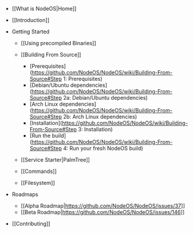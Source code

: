 - [[What is NodeOS|Home]]
- [[Introduction]]
- Getting Started

  - [[Using precompiled Binaries]]
  - [[Building From Source]]

    - [Prerequisites](https://github.com/NodeOS/NodeOS/wiki/Building-From-Source#Step 1: Prerequisites)
    - [Debian/Ubuntu dependencies](https://github.com/NodeOS/NodeOS/wiki/Building-From-Source#Step 2a: Debian/Ubuntu dependencies)
    - [Arch Linux dependencies](https://github.com/NodeOS/NodeOS/wiki/Building-From-Source#Step 2b: Arch Linux dependencies)
    - [Installation](https://github.com/NodeOS/NodeOS/wiki/Building-From-Source#Step 3: Installation)
    - [Run the build](https://github.com/NodeOS/NodeOS/wiki/Building-From-Source#Step 4: Run your fresh NodeOS build)

  - [[Service Starter|PalmTree]]
  - [[Commands]]
  - [[Filesystem]]

- Roadmaps

  - [[Alpha Roadmap|<https://github.com/NodeOS/NodeOS/issues/37>]]
  - [[Beta Roadmap|<https://github.com/NodeOS/NodeOS/issues/146>]]

- [[Contributing]]
